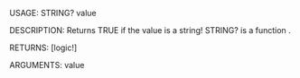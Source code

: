 USAGE:
     STRING? value 

DESCRIPTION:
     Returns TRUE if the value is a string!
     STRING? is a function .

RETURNS: [logic!]

ARGUMENTS:
    value
